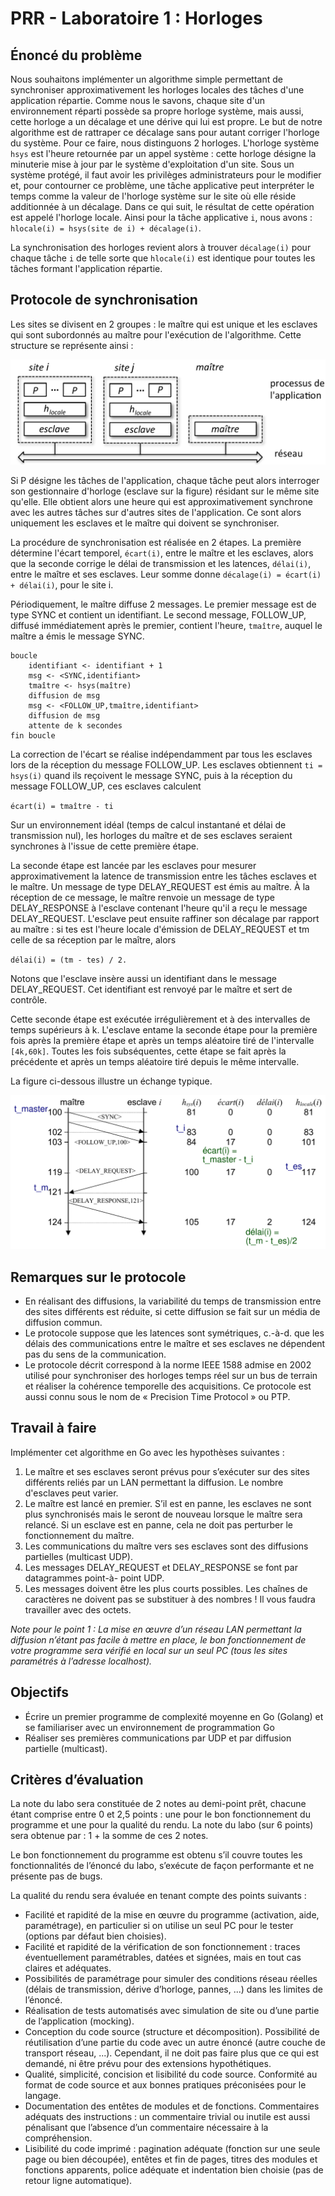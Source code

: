 # PRR - Laboratoire 1 : Horloges

## Énoncé du problème

Nous souhaitons implémenter un algorithme simple permettant de synchroniser approximativement les
horloges locales des tâches d'une application répartie. Comme nous le savons, chaque site d'un
environnement réparti possède sa propre horloge système, mais aussi, cette horloge a un décalage et
une dérive qui lui est propre. Le but de notre algorithme est de rattraper ce décalage sans pour autant
corriger l'horloge du système. Pour ce faire, nous distinguons 2 horloges. L'horloge système `hsys` est
l'heure retournée par un appel système : cette horloge désigne la minuterie mise à jour par le système
d'exploitation d'un site. Sous un système protégé, il faut avoir les privilèges administrateurs pour le
modifier et, pour contourner ce problème, une tâche applicative peut interpréter le temps comme la
valeur de l'horloge système sur le site où elle réside additionnée à un décalage. Dans ce qui suit, le
résultat de cette opération est appelé l'horloge locale. Ainsi pour la tâche applicative `i`, nous avons :
`hlocale(i) = hsys(site de i) + décalage(i)`.

La synchronisation des horloges revient alors à trouver `décalage(i)` pour chaque tâche `i` de telle sorte
que `hlocale(i)` est identique pour toutes les tâches formant l'application répartie.

## Protocole de synchronisation

Les sites se divisent en 2 groupes : le maître qui est unique et les esclaves qui sont subordonnés au
maître pour l'exécution de l'algorithme. Cette structure se représente ainsi :

![Master and slaves structure](img/MasterAndSlaves.png)

Si P désigne les tâches de l'application, chaque tâche peut alors interroger son gestionnaire d'horloge
(esclave sur la figure) résidant sur le même site qu'elle. Elle obtient alors une heure qui est
approximativement synchrone avec les autres tâches sur d'autres sites de l'application. Ce sont alors
uniquement les esclaves et le maître qui doivent se synchroniser.

La procédure de synchronisation est réalisée en 2 étapes. La première détermine l'écart temporel,
`écart(i)`, entre le maître et les esclaves, alors que la seconde corrige le délai de transmission et les
latences, `délai(i)`, entre le maître et ses esclaves. Leur somme donne `décalage(i) = écart(i) + délai(i)`,
pour le site i.

Périodiquement, le maître diffuse 2 messages. Le premier message est de type SYNC et contient un
identifiant. Le second message, FOLLOW_UP, diffusé immédiatement après le premier, contient
l'heure, `tmaître`, auquel le maître a émis le message SYNC.

```
boucle
    identifiant <- identifiant + 1
    msg <- <SYNC,identifiant>
    tmaître <- hsys(maître)
    diffusion de msg
    msg <- <FOLLOW_UP,tmaître,identifiant>
    diffusion de msg
    attente de k secondes
fin boucle
```

La correction de l'écart se réalise indépendamment par tous les esclaves lors de la réception du
message FOLLOW_UP. Les esclaves obtiennent `ti = hsys(i)` quand ils reçoivent le message SYNC, puis
à la réception du message FOLLOW_UP, ces esclaves calculent

`écart(i) = tmaître - ti`

Sur un environnement idéal (temps de calcul instantané et délai de transmission nul), les horloges du
maître et de ses esclaves seraient synchrones à l'issue de cette première étape.

La seconde étape est lancée par les esclaves pour mesurer approximativement la latence de
transmission entre les tâches esclaves et le maître. Un message de type DELAY_REQUEST est émis
au maître. À la réception de ce message, le maître renvoie un message de type DELAY_RESPONSE à
l'esclave contenant l'heure qu'il a reçu le message DELAY_REQUEST. L'esclave peut ensuite raffiner
son décalage par rapport au maître : si tes est l'heure locale d'émission de DELAY_REQUEST et tm
celle de sa réception par le maître, alors

`délai(i) = (tm - tes) / 2.`

Notons que l'esclave insère aussi un identifiant dans le message DELAY_REQUEST. Cet identifiant
est renvoyé par le maître et sert de contrôle.

Cette seconde étape est exécutée irrégulièrement et à des intervalles de temps supérieurs à k. L'esclave
entame la seconde étape pour la première fois après la première étape et après un temps aléatoire tiré
de l'intervalle `[4k,60k]`. Toutes les fois subséquentes, cette étape se fait après la précédente et après un
temps aléatoire tiré depuis le même intervalle.

La figure ci-dessous illustre un échange typique.

![Typical communication](img/TypicalCommunication.png)

## Remarques sur le protocole

- En réalisant des diffusions, la variabilité du temps de transmission entre des sites différents est
réduite, si cette diffusion se fait sur un média de diffusion commun.
- Le protocole suppose que les latences sont symétriques, c.-à-d. que les délais des
communications entre le maître et ses esclaves ne dépendent pas du sens de la communication.
- Le protocole décrit correspond à la norme IEEE 1588 admise en 2002 utilisé pour
synchroniser des horloges temps réel sur un bus de terrain et réaliser la cohérence temporelle
des acquisitions. Ce protocole est aussi connu sous le nom de « Precision Time Protocol » ou
PTP.

## Travail à faire

Implémenter cet algorithme en Go avec les hypothèses suivantes :

1. Le maître et ses esclaves seront prévus pour s’exécuter sur des sites différents reliés par un LAN
permettant la diffusion. Le nombre d'esclaves peut varier.
2. Le maître est lancé en premier. S’il est en panne, les esclaves ne sont plus synchronisés mais le
seront de nouveau lorsque le maître sera relancé. Si un esclave est en panne, cela ne doit pas
perturber le fonctionnement du maître.
3. Les communications du maître vers ses esclaves sont des diffusions partielles (multicast UDP).
4. Les messages DELAY_REQUEST et DELAY_RESPONSE se font par datagrammes point-à-
point UDP.
5. Les messages doivent être les plus courts possibles. Les chaînes de caractères ne doivent pas se
substituer à des nombres ! Il vous faudra travailler avec des octets.

_Note pour le point 1 : La mise en œuvre d’un réseau LAN permettant la diffusion n’étant pas facile à
mettre en place, le bon fonctionnement de votre programme sera vérifié en local sur un seul PC (tous
les sites paramétrés à l’adresse localhost)._

## Objectifs

- Écrire un premier programme de complexité moyenne en Go (Golang) et se familiariser avec
un environnement de programmation Go
- Réaliser ses premières communications par UDP et par diffusion partielle (multicast).

## Critères d’évaluation

La note du labo sera constituée de 2 notes au demi-point prêt, chacune étant comprise entre 0 et 2,5
points : une pour le bon fonctionnement du programme et une pour la qualité du rendu. La note du
labo (sur 6 points) sera obtenue par : 1 + la somme de ces 2 notes.

Le bon fonctionnement du programme est obtenu s’il couvre toutes les fonctionnalités de l’énoncé du
labo, s’exécute de façon performante et ne présente pas de bugs.

La qualité du rendu sera évaluée en tenant compte des points suivants :

- Facilité et rapidité de la mise en œuvre du programme (activation, aide, paramétrage), en
particulier si on utilise un seul PC pour le tester (options par défaut bien choisies).
- Facilité et rapidité de la vérification de son fonctionnement : traces éventuellement
paramétrables, datées et signées, mais en tout cas claires et adéquates.
- Possibilités de paramétrage pour simuler des conditions réseau réelles (délais de transmission,
dérive d’horloge, pannes, ...) dans les limites de l’énoncé.
- Réalisation de tests automatisés avec simulation de site ou d’une partie de l’application
(mocking).
- Conception du code source (structure et décomposition). Possibilité de réutilisation d’une
partie du code avec un autre énoncé (autre couche de transport réseau, ...). Cependant, il ne
doit pas faire plus que ce qui est demandé, ni être prévu pour des extensions hypothétiques.
- Qualité, simplicité, concision et lisibilité du code source. Conformité au format de code source
et aux bonnes pratiques préconisées pour le langage.
- Documentation des entêtes de modules et de fonctions. Commentaires adéquats des
instructions : un commentaire trivial ou inutile est aussi pénalisant que l’absence d’un
commentaire nécessaire à la compréhension.
- Lisibilité du code imprimé : pagination adéquate (fonction sur une seule page ou bien
découpée), entêtes et fin de pages, titres des modules et fonctions apparents, police adéquate et
indentation bien choisie (pas de retour ligne automatique).
